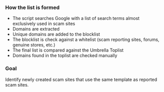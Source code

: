 ### How the list is formed

- The script searches Google with a list of search terms almost exclusively used in scam sites
- Domains are extracted
- Unique domains are added to the blocklist
- The blocklist is check against a whitelist (scam reporting sites, forums, genuine stores, etc.)
- The final list is compared against the Umbrella Toplist
- Domains found in the toplist are checked manually

### Goal

Identify newly created scam sites that use the same template as reported scam sites.
